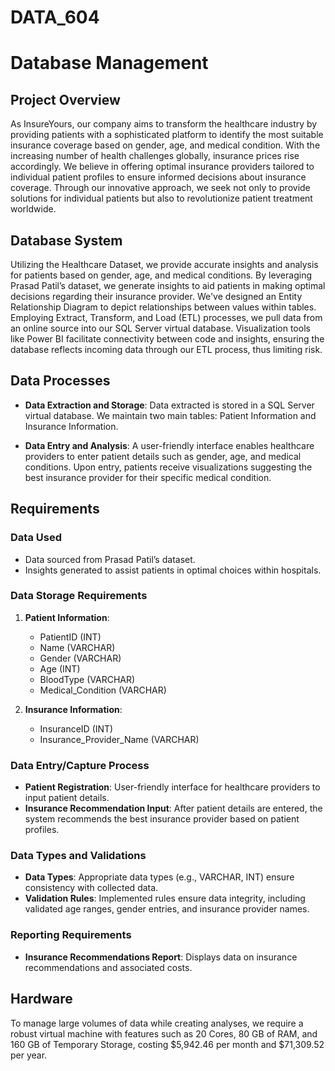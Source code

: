 # DATA_604
# Database Management 

## Project Overview

As InsureYours, our company aims to transform the healthcare industry by providing patients with a sophisticated platform to identify the most suitable insurance coverage based on gender, age, and medical condition. With the increasing number of health challenges globally, insurance prices rise accordingly. We believe in offering optimal insurance providers tailored to individual patient profiles to ensure informed decisions about insurance coverage. Through our innovative approach, we seek not only to provide solutions for individual patients but also to revolutionize patient treatment worldwide.

## Database System

Utilizing the Healthcare Dataset, we provide accurate insights and analysis for patients based on gender, age, and medical conditions. By leveraging Prasad Patil’s dataset, we generate insights to aid patients in making optimal decisions regarding their insurance provider. We've designed an Entity Relationship Diagram to depict relationships between values within tables. Employing Extract, Transform, and Load (ETL) processes, we pull data from an online source into our SQL Server virtual database. Visualization tools like Power BI facilitate connectivity between code and insights, ensuring the database reflects incoming data through our ETL process, thus limiting risk.

## Data Processes

- **Data Extraction and Storage**: Data extracted is stored in a SQL Server virtual database. We maintain two main tables: Patient Information and Insurance Information.
  
- **Data Entry and Analysis**: A user-friendly interface enables healthcare providers to enter patient details such as gender, age, and medical conditions. Upon entry, patients receive visualizations suggesting the best insurance provider for their specific medical condition.

## Requirements

### Data Used

- Data sourced from Prasad Patil’s dataset.
- Insights generated to assist patients in optimal choices within hospitals.

### Data Storage Requirements

1. **Patient Information**:
   - PatientID (INT)
   - Name (VARCHAR)
   - Gender (VARCHAR)
   - Age (INT)
   - BloodType (VARCHAR)
   - Medical_Condition (VARCHAR)
   
2. **Insurance Information**:
   - InsuranceID (INT)
   - Insurance_Provider_Name (VARCHAR)

### Data Entry/Capture Process

- **Patient Registration**: User-friendly interface for healthcare providers to input patient details.
- **Insurance Recommendation Input**: After patient details are entered, the system recommends the best insurance provider based on patient profiles.

### Data Types and Validations

- **Data Types**: Appropriate data types (e.g., VARCHAR, INT) ensure consistency with collected data.
- **Validation Rules**: Implemented rules ensure data integrity, including validated age ranges, gender entries, and insurance provider names.

### Reporting Requirements

- **Insurance Recommendations Report**: Displays data on insurance recommendations and associated costs.

## Hardware

To manage large volumes of data while creating analyses, we require a robust virtual machine with features such as 20 Cores, 80 GB of RAM, and 160 GB of Temporary Storage, costing $5,942.46 per month and $71,309.52 per year.
